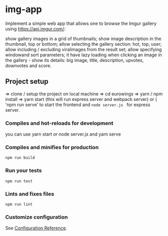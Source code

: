 # img-app

Implement a simple web app that allows one to browse the Imgur gallery using https://api.imgur.com/:

show gallery images in a grid of thumbnails;
show image description in the thumbnail, top or bottom;
allow selecting the gallery section: hot, top, user;
allow including / excluding viralimages from the result set;
allow specifying windowand sort parameters;
it have lazy loading
when clicking an image in the gallery - show its details: big image, title, description, upvotes, downvotes and score.

## Project setup

=> clone / setup the project on local machine
=> cd eurowings
=> yarn / npm install
=> yarn start (this will run express server and webpack server) or ( 'npm run serve' to start the frontend and ```node server.js ``` for express server.


### Compiles and hot-reloads for development

you can use yarn start or node server.js and yarn serve

### Compiles and minifies for production

```
npm run build
```

### Run your tests

```
npm run test
```

### Lints and fixes files

```
npm run lint
```

### Customize configuration

See [Configuration Reference](https://cli.vuejs.org/config/).
